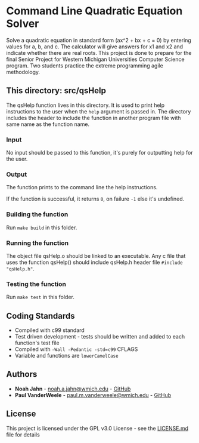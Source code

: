 # Command Line Quadratic Equation Solver

Solve a quadratic equation in standard form (ax^2 + bx + c = 0) by entering values
for a, b, and c. The calculator will give answers for x1 and x2 and indicate whether
there are real roots. This project is done to prepare for the final Senior Project
for Western Michigan Universities Computer Science program. Two students practice
the extreme programming agile methodology.

## This directory: src/qsHelp

The qsHelp function lives in this directory. It is used to print help instructions
to the user when the ```help``` argument is passed in. The directory includes the
header to include the function in another program file with same name as the function name.

### Input

No input should be passed to this function, it's purely for outputting help for the user.

### Output

The function prints to the command line the help instructions.

If the function is successful, it returns ```0```, on failure ```-1``` else it's undefined.

### Building the function

Run ```make build``` in this folder.

### Running the function

The object file qsHelp.o should be linked to an executable. Any c file that uses the
function qsHelp() should include qsHelp.h header file ```#include "qsHelp.h"```.

### Testing the function

Run ```make test``` in this folder.

## Coding Standards

* Compiled with c99 standard
* Test driven development - tests should be written and added to each function's test
file
* Compiled with ```-Wall -Pedantic -std=c99``` CFLAGS
* Variable and functions are ```lowerCamelCase```

## Authors

* **Noah Jahn** - noah.a.jahn@wmich.edu - [GitHub](https://github.com/noahjahn)
* **Paul VanderWeele** - paul.m.vanderweele@wmich.edu - [GitHub](https://github.com/faytrow)

## License

This project is licensed under the GPL v3.0 License - see the [LICENSE.md](docs/LICENSE.md) file for details
